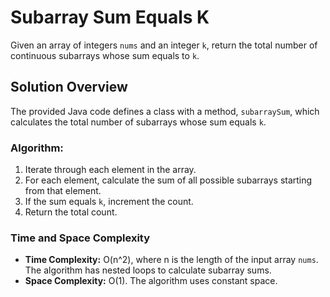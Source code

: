 # Subarray Sum Equals K

Given an array of integers `nums` and an integer `k`, return the total number of continuous subarrays whose sum equals to `k`.

## Solution Overview

The provided Java code defines a class with a method, `subarraySum`, which calculates the total number of subarrays whose sum equals `k`.

### Algorithm:

1. Iterate through each element in the array.
2. For each element, calculate the sum of all possible subarrays starting from that element.
3. If the sum equals `k`, increment the count.
4. Return the total count.

### Time and Space Complexity

- **Time Complexity:** O(n^2), where n is the length of the input array `nums`. The algorithm has nested loops to calculate subarray sums.
- **Space Complexity:** O(1). The algorithm uses constant space.
